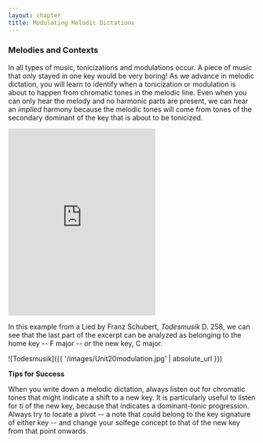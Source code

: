 ```yaml
---
layout: chapter
title: Modulating Melodic Dictations
---
```


### Melodies and Contexts

In all types of music, tonicizations and modulations occur. A piece of music that only stayed in one key would be very boring! As we advance in melodic dictation, you will learn to identify when a tonicization or modulation is about to happen from chromatic tones in the melodic line. Even when you can only hear the melody and no harmonic parts are present, we can hear an *implied* harmony because the melodic tones will come from tones of the secondary dominant of the key that is about to be tonicized.

<iframe src="https://open.spotify.com/embed/track/2LDP1i8kAcOZJBOMM5Z35z" width="300" height="380" frameborder="0" allowtransparency="true" allow="encrypted-media"></iframe>

In this example from a Lied by Franz Schubert, *Todesmusik* D. 258, we can see that the last part of the excerpt can be analyzed as belonging to the home key -- F major -- *or* the new key, C major.

![Todesmusik]({{ '/images/Unit20modulation.jpg' | absolute_url }})

**Tips for Success**

When you write down a melodic dictation, always listen out for chromatic tones that might indicate a shift to a new key. It is particularly useful to listen for *ti* of the new key, because that indicates a dominant-tonic progression. Always try to locate a pivot -- a note that could belong to the key signature of either key -- and change your solfege concept to that of the new key from that point onwards.
